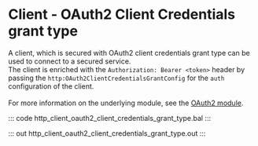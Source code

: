 # Client - OAuth2 Client Credentials grant type

A client, which is secured with OAuth2 client credentials grant type
can be used to connect to a secured service.<br/>
The client is enriched with the `Authorization: Bearer <token>` header by
passing the `http:OAuth2ClientCredentialsGrantConfig` for the `auth`
configuration of the client.<br/><br/>
For more information on the underlying module,
see the [OAuth2 module](https://docs.central.ballerina.io/ballerina/oauth2/latest/).

::: code http_client_oauth2_client_credentials_grant_type.bal :::

::: out http_client_oauth2_client_credentials_grant_type.out :::